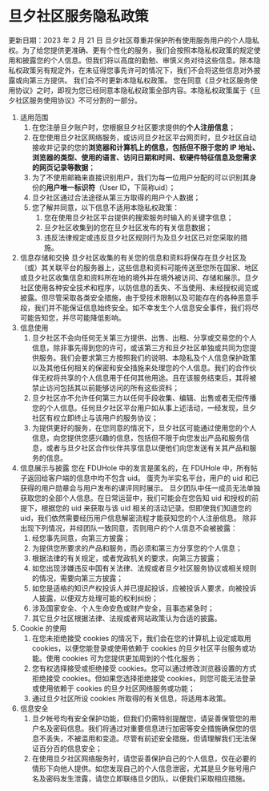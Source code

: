 # 旦夕社区服务隐私政策
更新日期：2023 年 2 月 21 日
   旦夕社区尊重并保护所有使用服务用户的个人隐私权。为了给您提供更准确、更有个性化的服务，我们会按照本隐私权政策的规定使用和披露您的个人信息。但我们将以高度的勤勉、审慎义务对待这些信息。除本隐私权政策另有规定外，在未征得您事先许可的情况下，我们不会将这些信息对外披露或向第三方提供。
   我们会不时更新本隐私权政策。 您在同意《旦夕社区服务使用协议》之时，即视为您已经同意本隐私权政策全部内容。本隐私权政策属于《旦夕社区服务使用协议》不可分割的一部分。
1. 适用范围
   1. 在您注册旦夕账户时，您根据旦夕社区要求提供的**个人注册信息**；
   2. 在您使用旦夕社区网络服务，或访问旦夕社区平台网页时，旦夕社区自动接收并记录的您的**浏览器和计算机上的信息，包括但不限于您的 IP 地址、浏览器的类型、使用的语言、访问日期和时间、软硬件特征信息及您需求的网页记录等数据**；
   3. 为了不使用邮箱来直接识别用户，我们为每一位用户分配的可以识别其身份的**用户唯一标识符**（User ID，下简称uid）；
   4. 旦夕社区通过合法途径从第三方取得的用户个人数据；
   5. 您了解并同意，以下信息不适用本隐私权政策：
      1. 您在使用旦夕社区平台提供的搜索服务时输入的关键字信息；
      2. 旦夕社区收集到的您在旦夕社区发布的有关信息数据；
      3. 违反法律规定或违反旦夕社区规则行为及旦夕社区已对您采取的措施。
2. 信息存储和交换
   旦夕社区收集的有关您的信息和资料将保存在旦夕社区及（或）其关联平台的服务器上，这些信息和资料可能传送至您所在国家、地区或旦夕社区收集信息和资料所在地的境外并在境外被访问、存储和展示。旦夕社区使用各种安全技术和程序，以防信息的丢失、不当使用、未经授权阅览或披露。但尽管采取各类安全措施，由于受技术限制以及可能存在的各种恶意手段，我们并不能保证信息始终安全。如不幸发生个人信息安全事件，我们将尽可能告知您，并尽可能降低影响。
3. 信息使用
   1. 旦夕社区不会向任何无关第三方提供、出售、出租、分享或交易您的个人信息，除非事先得到您的许可，或该第三方和旦夕社区单独或共同为您提供服务。我们会要求第三方按照我们的说明、本隐私及个人信息保护政策以及其他任何相关的保密和安全措施来处理您的个人信息。我们的合作伙伴无权将共享的个人信息用于任何其他用途。且在该服务结束后，其将被禁止访问包括其以前能够访问的所有这些资料；
   2. 旦夕社区亦不允许任何第三方以任何手段收集、编辑、出售或者无偿传播您的个人信息。任何旦夕社区平台用户如从事上述活动，一经发现，旦夕社区有权立即终止与该用户的服务协议；
   3. 为提供更好的服务，在您同意的情况下，旦夕社区可能通过使用您的个人信息，向您提供您感兴趣的信息，包括但不限于向您发出产品和服务信息，或者与旦夕社区合作伙伴共享信息以便他们向您发送有关其产品和服务的信息。
4. 信息展示与披露
   您在 FDUHole 中的发言是匿名的，在 FDUHole 中，所有帖子返回给客户端的信息中均不包含 uid。
   蛋壳为半实名平台，用户的 uid 和已获得的用户勋章会与用户发布的课评同时展示。
   旦夕团队中任一成员无法单独获取您的全部个人信息。在日常运营中，我们可能会在您告知 uid 和授权的前提下，根据您的 uid 来获取与该 uid 相关的活动记录。但即使我们知道您的 uid，我们依然需要经历用户信息解密流程才能获知您的个人注册信息。
   除非出现下列情况，并经团队一致同意，否则用户的个人信息不会被披露：
   1. 经您事先同意，向第三方披露；
   2. 为提供您所要求的产品和服务，而必须和第三方分享您的个人信息；
   3. 根据法律的有关规定，或者党政机关的要求，向第三方披露；
   4. 如您出现涉嫌违反中国有关法律、法规或者旦夕社区服务协议或相关规则的情况，需要向第三方披露；
   5. 如您是适格的知识产权投诉人并已提起投诉，应被投诉人要求，向被投诉人披露，以便双方处理可能的权利纠纷；
   6. 涉及国家安全、个人生命安危或财产安全，且事态紧急时；
   7. 其它旦夕社区根据法律、法规或者网站政策认为合适的披露。
5. Cookie 的使用
   1. 在您未拒绝接受 cookies 的情况下，我们会在您的计算机上设定或取用 cookies，以便您能登录或使用依赖于 cookies 的旦夕社区平台服务或功能。使用 cookies 可为您提供更加周到的个性化服务；
   2. 您有权选择接受或拒绝接受 cookies。您可以通过修改浏览器设置的方式拒绝接受 cookies。但如果您选择拒绝接受 cookies，则您可能无法登录或使用依赖于 cookies 的旦夕社区网络服务或功能；
   3. 通过旦夕社区所设 cookies 所取得的有关信息，将适用本政策。
6. 信息安全
   1. 旦夕帐号均有安全保护功能，但我们仍需特别提醒您，请妥善保管您的用户名及密码信息。我们将通过对重要信息进行加密等安全措施确保您的信息不丢失，不被滥用和变造。尽管有前述安全措施，但请理解我们无法保证百分百的信息安全；
   2. 在使用旦夕社区网络服务时，请您妥善保护自己的个人信息，仅在必要的情形下向他人提供。如您发现自己的个人信息泄密，尤其是旦夕账号用户名及密码发生泄露，请您立即联络旦夕团队，以便我们采取相应措施。